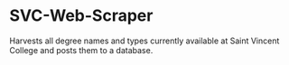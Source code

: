 # SVC-Web-Scraper
Harvests all degree names and types currently available at Saint Vincent College and posts them to a database.
